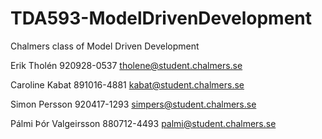 TDA593-ModelDrivenDevelopment
=============================

Chalmers class of Model Driven Development

Erik Tholén 920928-0537 tholene@student.chalmers.se

Caroline Kabat 891016-4881 kabat@student.chalmers.se

Simon Persson 920417-1293 simpers@student.chalmers.se

Pálmi Þór Valgeirsson 880712-4493 palmi@student.chalmers.se

